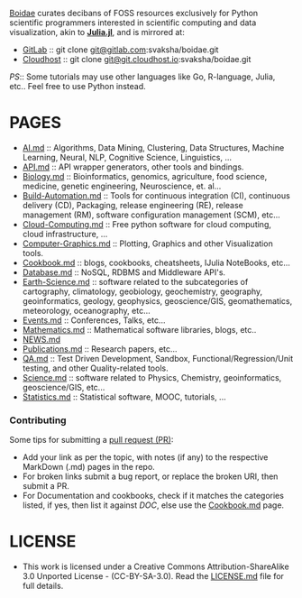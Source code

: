 [Boidae](http://svaksha.github.io/boidae) curates decibans of FOSS resources exclusively for Python scientific programmers interested in scientific computing and data visualization, akin to **[Julia.jl](http://svaksha.github.io/Julia.jl)**, and is mirrored at:

* [GitLab](https://gitlab.com/svaksha/boidae) :: git clone git@gitlab.com:svaksha/boidae.git 
* [Cloudhost](https://git.cloudhost.io/svaksha/boidae) :: git clone git@git.cloudhost.io:svaksha/boidae.git

_PS_:: Some tutorials may use other languages like Go, R-language, Julia, etc.. Feel free to use Python instead.


# PAGES
* [AI.md](https://github.com/svaksha/boidae/blob/master/AI.md) :: Algorithms, Data Mining, Clustering, Data Structures, Machine Learning, Neural, NLP, Cognitive Science, Linguistics, ...
* [API.md](https://github.com/svaksha/boidae/blob/master/API.md) :: API wrapper generators, other tools and bindings.
* [Biology.md](https://github.com/svaksha/boidae/blob/master/Biology.md) :: Bioinformatics, genomics, agriculture, food science, medicine, genetic engineering, Neuroscience, et. al...
* [Build-Automation.md](https://github.com/svaksha/boidae/blob/master/Build-Automation.md) :: Tools for continuous integration (CI),  continuous delivery (CD), Packaging, release engineering (RE), release management (RM), software configuration management (SCM), etc...
* [Cloud-Computing.md](https://github.com/svaksha/boidae/blob/master/Cloud-Computing.md) :: Free python software for cloud computing, cloud infrastructure, ...
* [Computer-Graphics.md](https://github.com/svaksha/boidae/blob/master/Computer-Graphics.md) :: Plotting, Graphics and other Visualization tools.
* [Cookbook.md](https://github.com/svaksha/Julia.jl/blob/master/Cookbook.md) :: blogs, cookbooks, cheatsheets, IJulia NoteBooks, etc...
* [Database.md](https://github.com/svaksha/boidae/blob/master/Database.md) :: NoSQL, RDBMS and Middleware API's.
* [Earth-Science.md](https://github.com/svaksha/Julia.jl/blob/master/Earth-Science.md) :: software related to the subcategories of cartography, climatology, geobiology, geochemistry, geography, geoinformatics, geology‎, geophysics‎, geoscience/GIS, geomathematics, meteorology, oceanography, etc...
* [Events.md](https://github.com/svaksha/boidae/blob/master/Events.md) :: Conferences, Talks, etc...
* [Mathematics.md](https://github.com/svaksha/boidae/blob/master/Mathematics.md) :: Mathematical software libraries, blogs, etc.. 
* [NEWS.md](https://github.com/svaksha/boidae/blob/master/NEWS.md)
* [Publications.md](https://github.com/svaksha/boidae/blob/master/Publications.md) :: Research papers, etc...
* [QA.md](https://github.com/svaksha/boidae/blob/master/QA.md) :: Test Driven Development, Sandbox, Functional/Regression/Unit testing, and other Quality-related tools.
* [Science.md](https://github.com/svaksha/boidae/blob/master/Science.md) :: software related to Physics, Chemistry, geoinformatics, geoscience/GIS, etc...
* [Statistics.md](https://github.com/svaksha/boidae/blob/master/Statistics.md) :: Statistical software, MOOC, tutorials, ...


### Contributing
Some tips for submitting a [pull request (PR)](https://github.com/svaksha/boidae/pulls):
* Add your link as per the topic, with notes (if any) to the respective MarkDown (.md) pages in the repo.
* For broken links submit a bug report, or replace the broken URI, then submit a PR.
* For Documentation and cookbooks, check if it matches the categories listed, if yes, then list it against *DOC*, else use the [Cookbook.md](https://github.com/svaksha/boidae/blob/master/Cookbook.md) page.


# LICENSE 
* This work is licensed under a Creative Commons Attribution-ShareAlike 3.0 Unported License - (CC-BY-SA-3.0). Read the [LICENSE.md](https://github.com/svaksha/boidae/blob/master/LICENSE.md) file for full details.
